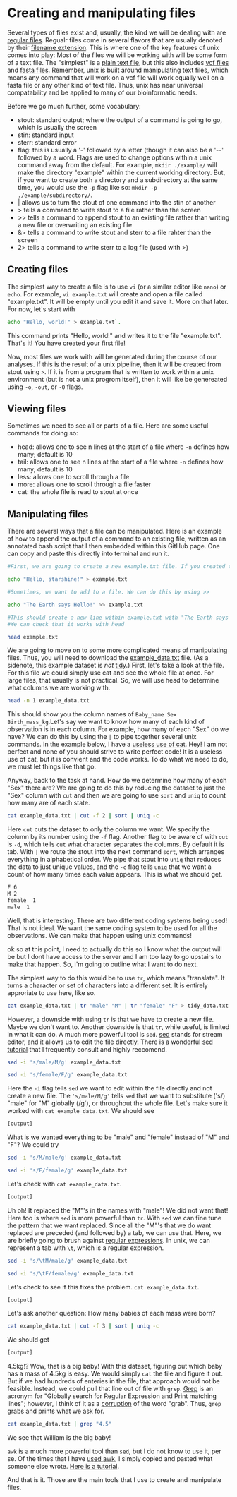 # Creating and manipulating files

Several types of files exist and, usually, the kind we will be dealing with are [regular files](https://en.wikipedia.org/wiki/Unix_file_types). Regualr files come in several flavors that are usually denoted by their [filename extension](https://en.wikipedia.org/wiki/Filename_extension). This is where one of the key features of unix comes into play: Most of the files we will be working with will be some form of a text file. The "simplest" is a [plain text file](https://en.wikipedia.org/wiki/Plain_text), but this also includes [vcf files](https://samtools.github.io/hts-specs/VCFv4.2.pdf) and [fasta files](https://blast.ncbi.nlm.nih.gov/Blast.cgi?CMD=Web&PAGE_TYPE=BlastDocs&DOC_TYPE=BlastHelp). Remember, unix is built around manipulating text files, which means any command that will work on a vcf file will work equally well on a fasta file or any other kind of text file. Thus, unix has near universal compatability and be applied to many of our bioinformatic needs.

Before we go much further, some vocabulary:
- stout: standard output; where the output of a command is going to go, which is usually the screen
- stin: standard input
- sterr: standard error
- flag: this is usually a '-' followed by a letter (though it can also be a '--' followed by a word. Flags are used to change options within a unix command away from the default. For example, `mkdir ./example/` will make the directory "example" within the current working directory. But, if you want to create both a directory and a subdirectory at the same time, you would use the `-p` flag like so: `mkdir -p ./example/subdirectory/`. 
- | allows us to turn the stout of one command into the stin of another
- \> tells a command to write stout to a file rather than the screen
- \>> tells a command to append stout to an existing file rather than writing a new file or overwriting an existing file
- &> tells a command to write stout and sterr to a file rahter than the screen
- 2> tells a command to write sterr to a log file (used with >)

## Creating files

The simplest way to create a file is to use `vi` (or a similar editor like `nano`) or `echo`. For example, `vi example.txt` will create and open a file called "example.txt". It will be empty until you edit it and save it. More on that later. For now, let's start with
```bash
echo "Hello, world!" > example.txt`.
```
This command prints "Hello, world!" and writes it to the file "example.txt". That's it! You have created your first file!

Now, most files we work with will be generated during the course of our analyses. If this is the result of a unix pipeline, then it will be created from stout using `>`. If it is from a program that is written to work within a unix environment (but is not a unix progrom itself), then it will like be genereated using `-o`, `-out`, or `-O` flags.

## Viewing files

Sometimes we need to see all or parts of a file. Here are some useful commands for doing so:
- head: allows one to see n lines at the start of a file where `-n` defines how many; default is 10
- tail: allows one to see n lines at the start of a file where `-n` defines how many; default is 10
- less: allows one to scroll through a file
- more: allows one to scroll through a file faster
- cat: the whole file is read to stout at once

## Manipulating files

There are several ways that a file can be manipulated. Here is an example of how to append the output of a command to an existing file, written as an annotated bash script that I then embedded within this GitHub page. One can copy and paste this directly into terminal and run it.
```bash
#First, we are going to create a new example.txt file. If you created the one earlier, don't worry, this will overwrite it.

echo "Hello, starshine!" > example.txt

#Sometimes, we want to add to a file. We can do this by using >>

echo "The Earth says Hello!" >> example.txt

#This should create a new line within example.txt with "The Earth says Hello!"
#We can check that it works with head

head example.txt
```

We are going to move on to some more complicated means of manipulating files. Thus, you will need to download the [example_data.txt](https://github.com/wjdavis90/Omics_lab_server/blob/main/tutorials/2021_Bio_Info_Bootcamp/Unix_in_a_nutshell/example_data.txt) file. (As a sidenote, this example dataset is *not* [tidy](https://cran.r-project.org/web/packages/tidyr/vignettes/tidy-data.html).) First, let's take a look at the file. For this file we could simply use cat and see the whole file at once. For large files, that usually is not practical. So, we will use head to determine what columns we are working with.
```bash
head -n 1 example_data.txt
```
This should show you the column names of `Baby_name Sex Birth_mass_kg`.Let's say we want to know how many of each kind of observation is in each column. For example, how many of each "Sex" do we have? We can do this by using the `|` to pipe together several unix commands. In the example below, I have a [useless use of cat](https://en.wikipedia.org/wiki/Cat_(Unix)#Useless_use_of_cat). Hey! I am not perfect and none of you should strive to write perfect code! It is a useless use of cat, but it is convient and the code works. To do what we need to do, we must let things like that go.

Anyway, back to the task at hand. How do we determine how many of each "Sex" there are? We are going to do this by reducing the dataset to just the "Sex" column with `cut` and then we are going to use `sort` and `uniq` to count how many are of each state.
```bash
cat example_data.txt | cut -f 2 | sort | uniq -c
```
Here `cut` cuts the dataset to only the column we want. We specify the column by its number using the `-f` flag. Another flag to be aware of with `cut` is `-d`, which tells `cut` what character separates the columns. By default it is tab. With `|` we route the stout into the next command `sort`, which arranges everything in alphabetical order. We pipe that stout into `uniq` that reduces the data to just unique values, and the `-c` flag tells `uniq` that we want a count of how many times each value appears. This is what we should get.
```bash
F 6
M 2
female  1
male  1
```
Well, that is interesting. There are two different coding systems being used! That is not ideal. We want the same coding system to be used for all the observations. We can make that happen using unix commands! 


ok so at this point, I need to actually do this so I know what the output will be but I dont have access to the server and I am too lazy to go upstairs to make that happen. So, I'm going to outline what I want to do next.

The simplest way to do this would be to use `tr`, which means "translate". It turns a character or set of characters into a different set. It is entirely approriate to use here, like so.
```bash
cat example_data.txt | tr "male" "M" | tr "female" "F" > tidy_data.txt
```
However, a downside with using `tr` is that we have to create a new file. Maybe we don't want to. Another downside is that `tr`, while useful, is limited in what it can do. A much more powerful tool is `sed`. [sed](https://www.gnu.org/software/sed/manual/sed.html) stands for stream editor, and it allows us to edit the file directly. There is a wonderful [sed tutorial](https://www.grymoire.com/Unix/Sed.html) that I frequently consult and highly reccomend.
```bash
sed -i 's/male/M/g' example_data.txt

sed -i 's/female/F/g' example_data.txt
```
Here the `-i` flag tells `sed` we want to edit within the file directly and not create a new file. The `'s/male/M/g'` tells `sed` that we want to substitute ('s/) "male" for "M" globally (/g'), or throughout the whole file. Let's make sure it worked with `cat example_data.txt`. We should see
```bash
[output]
```
What is we wanted everything to be "male" and "female" instead of "M" and "F"? We could try
```bash
sed -i 's/M/male/g' example_data.txt

sed -i 's/F/female/g' example_data.txt
```
Let's check with `cat example_data.txt`.
```bash
[output]
```
Uh oh! It replaced the "M"'s in the names with "male"! We did not want that! Here too is where `sed` is more powerful than `tr`. With `sed` we can fine tune the pattern that we want replaced. Since all the "M"'s that we do want replaced are preceded (and followed by) a tab, we can use that. Here, we are briefly going to brush against [regular expressions](https://www.grymoire.com/Unix/Regular.html). In unix, we can represent a tab with `\t`, which is a regular expression.
```bash
sed -i 's/\tM/male/g' example_data.txt

sed -i 's/\tF/female/g' example_data.txt
```
Let's check to see if this fixes the problem. `cat example_data.txt`.
```bash
[output]
```

Let's ask another question: How many babies of each mass were born?
```bash
cat example_data.txt | cut -f 3 | sort | uniq -c
```
We should get
```bash
[output]
```
4.5kg!? Wow, that is a big baby! With this dataset, figuring out which baby has a mass of 4.5kg is easy. We would simply `cat` the file and figure it out. But if we had hundreds of enteries in the file, that approach would not be feasible. Instead, we could pull that line out of file with `grep`. [Grep](https://en.wikipedia.org/wiki/Grep) is an acronym for "Globally search for Regular Expression and Print matching lines"; however, I think of it as a [corruption](http://www.artandpopularculture.com/Corruption_%28linguistics%29) of the word "grab". Thus, `grep` grabs and prints what we ask for.
```bash
cat example_data.txt | grep "4.5"
```
We see that William is the big baby!

`awk` is a much more powerful tool than `sed`, but I do not know to use it, per se. Of the times that I have [used awk](https://github.com/Michigan-Mycology/Lab-Code-and-Hacks/blob/master/Phylogenomics/processing_genbank_files/awk_multi_to_single_loop.sh), I simply copied and pasted what someone else wrote. [Here is a tutorial](https://www.grymoire.com/Unix/Awk.html).

And that is it. Those are the main tools that I use to create and manipulate files.
